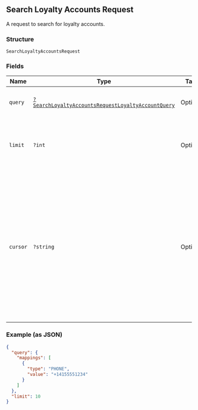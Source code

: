 ## Search Loyalty Accounts Request

A request to search for loyalty accounts.

### Structure

`SearchLoyaltyAccountsRequest`

### Fields

| Name | Type | Tags | Description |
|  --- | --- | --- | --- |
| `query` | [`?SearchLoyaltyAccountsRequestLoyaltyAccountQuery`](/doc/models/search-loyalty-accounts-request-loyalty-account-query.md) | Optional | The search criteria for the loyalty accounts. |
| `limit` | `?int` | Optional | The maximum number of results to include in the response. |
| `cursor` | `?string` | Optional | A pagination cursor returned by a previous call to<br>this endpoint. Provide this to retrieve the next set of<br>results for the original query.<br><br>For more information,<br>see [Pagination](https://developer.squareup.com/docs/docs/basics/api101/pagination). |

### Example (as JSON)

```json
{
  "query": {
    "mappings": [
      {
        "type": "PHONE",
        "value": "+14155551234"
      }
    ]
  },
  "limit": 10
}
```

